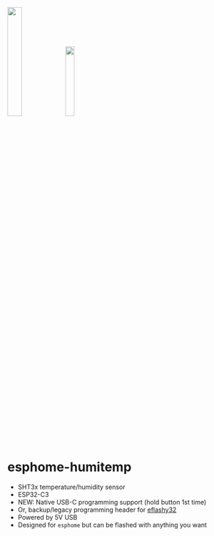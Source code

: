 <img  src="https://github.com/gcormier/esphome-humitemp/blob/main/render.png"  width=25%/> <img  src="https://github.com/gcormier/esphome-humitemp/blob/main/esphome-humitemp2.png"  width=20%/>
# esphome-humitemp
- SHT3x temperature/humidity sensor
- ESP32-C3
- NEW: Native USB-C programming support (hold button 1st time)
- Or, backup/legacy programming header for [eflashy32](https://github.com/gcormier/eflashy32)
- Powered by 5V USB
- Designed for `esphome` but can be flashed with anything you want